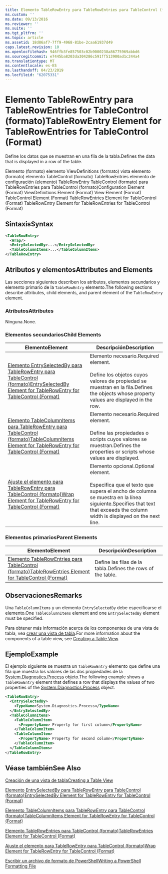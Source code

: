 ```yaml
---
title: Elemento TableRowEntry para TableRowEntries para TableControl (formato) | Microsoft Docs
ms.custom: ''
ms.date: 09/13/2016
ms.reviewer: ''
ms.suite: ''
ms.tgt_pltfrm: ''
ms.topic: article
ms.assetid: 18d86af7-7ff9-4968-81be-2caa61937d49
caps.latest.revision: 10
ms.openlocfilehash: 946ffb3fe857503c02b9000238a86775969abbd6
ms.sourcegitcommit: e7445ba8203da304286c591ff513900ad1c244a4
ms.translationtype: MT
ms.contentlocale: es-ES
ms.lasthandoff: 04/23/2019
ms.locfileid: "62075331"
---
```

# <a name="tablerowentry-element-for-tablerowentries-for-tablecontrol-format"></a><span data-ttu-id="1a72a-102">Elemento TableRowEntry para TableRowEntries for TableControl (formato)</span><span class="sxs-lookup"><span data-stu-id="1a72a-102">TableRowEntry Element for TableRowEntries for TableControl (Format)</span></span>

<span data-ttu-id="1a72a-103">Define los datos que se muestran en una fila de la tabla.</span><span class="sxs-lookup"><span data-stu-id="1a72a-103">Defines the data that is displayed in a row of the table.</span></span>

<span data-ttu-id="1a72a-104">Elemento (formato) elemento ViewDefinitions (formato) vista elemento (formato) elemento TableControl (formato) TableRowEntries elemento de configuración (elemento) TableRowEntry TableControl (formato) para TableRowEntries para TableControl (formato)</span><span class="sxs-lookup"><span data-stu-id="1a72a-104">Configuration Element (Format) ViewDefinitions Element (Format) View Element (Format) TableControl Element (Format) TableRowEntries Element for TableControl (Format) TableRowEntry Element for TableRowEntries for TableControl (Format)</span></span>

## <a name="syntax"></a><span data-ttu-id="1a72a-105">Sintaxis</span><span class="sxs-lookup"><span data-stu-id="1a72a-105">Syntax</span></span>

```xml
<TableRowEntry>
  <Wrap/>
  <EntrySelectedBy>...</EntrySelectedBy>
  <TableColumnItems>...</TableColumnItems>
</TableRowEntry>
```

## <a name="attributes-and-elements"></a><span data-ttu-id="1a72a-106">Atributos y elementos</span><span class="sxs-lookup"><span data-stu-id="1a72a-106">Attributes and Elements</span></span>

<span data-ttu-id="1a72a-107">Las secciones siguientes describen los atributos, elementos secundarios y elemento primario de la `TableRowEntry` elemento.</span><span class="sxs-lookup"><span data-stu-id="1a72a-107">The following sections describe attributes, child elements, and parent element of the `TableRowEntry` element.</span></span>

### <a name="attributes"></a><span data-ttu-id="1a72a-108">Atributos</span><span class="sxs-lookup"><span data-stu-id="1a72a-108">Attributes</span></span>

<span data-ttu-id="1a72a-109">Ninguna.</span><span class="sxs-lookup"><span data-stu-id="1a72a-109">None.</span></span>

### <a name="child-elements"></a><span data-ttu-id="1a72a-110">Elementos secundarios</span><span class="sxs-lookup"><span data-stu-id="1a72a-110">Child Elements</span></span>

|<span data-ttu-id="1a72a-111">Elemento</span><span class="sxs-lookup"><span data-stu-id="1a72a-111">Element</span></span>|<span data-ttu-id="1a72a-112">Descripción</span><span class="sxs-lookup"><span data-stu-id="1a72a-112">Description</span></span>|
|-------------|-----------------|
|[<span data-ttu-id="1a72a-113">Elemento EntrySelectedBy para TableRowEntry para TableControl (formato)</span><span class="sxs-lookup"><span data-stu-id="1a72a-113">EntrySelectedBy Element for TableRowEntry for TableControl (Format)</span></span>](./entryselectedby-element-for-tablerowentry-for-tablecontrol-format.md)|<span data-ttu-id="1a72a-114">Elemento necesario.</span><span class="sxs-lookup"><span data-stu-id="1a72a-114">Required element.</span></span><br /><br /> <span data-ttu-id="1a72a-115">Define los objetos cuyos valores de propiedad se muestran en la fila.</span><span class="sxs-lookup"><span data-stu-id="1a72a-115">Defines the objects whose property values are displayed in the row.</span></span>|
|[<span data-ttu-id="1a72a-116">Elemento TableColumnItems para TableRowEntry para TableControl (formato)</span><span class="sxs-lookup"><span data-stu-id="1a72a-116">TableColumnItems Element for TableRowEntry for TableControl (Format)</span></span>](./tablecolumnitems-element-for-tablerowentry-for-tablecontrol-format.md)|<span data-ttu-id="1a72a-117">Elemento necesario.</span><span class="sxs-lookup"><span data-stu-id="1a72a-117">Required element.</span></span><br /><br /> <span data-ttu-id="1a72a-118">Define las propiedades o scripts cuyos valores se muestran.</span><span class="sxs-lookup"><span data-stu-id="1a72a-118">Defines the properties or scripts whose values are displayed.</span></span>|
|[<span data-ttu-id="1a72a-119">Ajuste el elemento para TableRowEntry para TableControl (formato)</span><span class="sxs-lookup"><span data-stu-id="1a72a-119">Wrap Element for TableRowEntry for TableControl (Format)</span></span>](./wrap-element-for-tablerowentry-for-tablecontrol-format.md)|<span data-ttu-id="1a72a-120">Elemento opcional.</span><span class="sxs-lookup"><span data-stu-id="1a72a-120">Optional element.</span></span><br /><br /> <span data-ttu-id="1a72a-121">Especifica que el texto que supera el ancho de columna se muestra en la línea siguiente.</span><span class="sxs-lookup"><span data-stu-id="1a72a-121">Specifies that text that exceeds the column width is displayed on the next line.</span></span>|

### <a name="parent-elements"></a><span data-ttu-id="1a72a-122">Elementos primarios</span><span class="sxs-lookup"><span data-stu-id="1a72a-122">Parent Elements</span></span>

|<span data-ttu-id="1a72a-123">Elemento</span><span class="sxs-lookup"><span data-stu-id="1a72a-123">Element</span></span>|<span data-ttu-id="1a72a-124">Descripción</span><span class="sxs-lookup"><span data-stu-id="1a72a-124">Description</span></span>|
|-------------|-----------------|
|[<span data-ttu-id="1a72a-125">Elemento TableRowEntries para TableControl (formato)</span><span class="sxs-lookup"><span data-stu-id="1a72a-125">TableRowEntries Element for TableControl (Format)</span></span>](./tablerowentries-element-for-tablecontrol-format.md)|<span data-ttu-id="1a72a-126">Define las filas de la tabla.</span><span class="sxs-lookup"><span data-stu-id="1a72a-126">Defines the rows of the table.</span></span>|

## <a name="remarks"></a><span data-ttu-id="1a72a-127">Observaciones</span><span class="sxs-lookup"><span data-stu-id="1a72a-127">Remarks</span></span>

<span data-ttu-id="1a72a-128">Una `TableColumnItems` y un elemento `EntrySelectedBy` debe especificarse el elemento.</span><span class="sxs-lookup"><span data-stu-id="1a72a-128">One `TableColumnItems` element and one `EntrySelectedBy` element must be specified.</span></span>

<span data-ttu-id="1a72a-129">Para obtener más información acerca de los componentes de una vista de tabla, vea [crear una vista de tabla](./creating-a-table-view.md).</span><span class="sxs-lookup"><span data-stu-id="1a72a-129">For more information about the components of a table view, see [Creating a Table View](./creating-a-table-view.md).</span></span>

## <a name="example"></a><span data-ttu-id="1a72a-130">Ejemplo</span><span class="sxs-lookup"><span data-stu-id="1a72a-130">Example</span></span>

<span data-ttu-id="1a72a-131">El ejemplo siguiente se muestra un `TableRowEntry` elemento que define una fila que muestra los valores de las dos propiedades de la [System.Diagnostics.Process](/dotnet/api/System.Diagnostics.Process) objeto.</span><span class="sxs-lookup"><span data-stu-id="1a72a-131">The following example shows a `TableRowEntry` element that defines a row that displays the values of two properties of the [System.Diagnostics.Process](/dotnet/api/System.Diagnostics.Process) object.</span></span>

```xml
<TableRowEntry>
  <EntrySelectedBy>
    <TypeName>System.Diagnostics.Process</TypeName>
  </EntrySelectedBy>
  <TableColumnItems>
    <TableColumnItem>
      <PropertyName> Property for first column</PropertyName>
    </TableColumnItem>
    <TableColumnItem>
      <PropertyName> Property for second column</PropertyName>
    </TableColumnItem>
  </TableColumnItems>
</TableRowEntry>
```

## <a name="see-also"></a><span data-ttu-id="1a72a-132">Véase también</span><span class="sxs-lookup"><span data-stu-id="1a72a-132">See Also</span></span>

[<span data-ttu-id="1a72a-133">Creación de una vista de tabla</span><span class="sxs-lookup"><span data-stu-id="1a72a-133">Creating a Table View</span></span>](./creating-a-table-view.md)

[<span data-ttu-id="1a72a-134">Elemento EntrySelectedBy para TableRowEntry para TableControl (formato)</span><span class="sxs-lookup"><span data-stu-id="1a72a-134">EntrySelectedBy Element for TableRowEntry for TableControl (Format)</span></span>](./entryselectedby-element-for-tablerowentry-for-tablecontrol-format.md)

[<span data-ttu-id="1a72a-135">Elemento TableColumnItems para TableRowEntry para TableControl (formato)</span><span class="sxs-lookup"><span data-stu-id="1a72a-135">TableColumnItems Element for TableRowEntry for TableControl (Format)</span></span>](./tablecolumnitems-element-for-tablerowentry-for-tablecontrol-format.md)

[<span data-ttu-id="1a72a-136">Elemento TableRowEntries para TableControl (formato)</span><span class="sxs-lookup"><span data-stu-id="1a72a-136">TableRowEntries Element for TableControl (Format)</span></span>](./tablerowentries-element-for-tablecontrol-format.md)

[<span data-ttu-id="1a72a-137">Ajuste el elemento para TableRowEntry para TableControl (formato)</span><span class="sxs-lookup"><span data-stu-id="1a72a-137">Wrap Element for TableRowEntry for TableControl (Format)</span></span>](./wrap-element-for-tablerowentry-for-tablecontrol-format.md)

[<span data-ttu-id="1a72a-138">Escribir un archivo de formato de PowerShell</span><span class="sxs-lookup"><span data-stu-id="1a72a-138">Writing a PowerShell Formatting File</span></span>](./writing-a-powershell-formatting-file.md)
